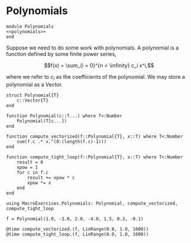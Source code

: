 # Polynomials

``` {.julia file=src/Polynomials.jl}
module Polynomials
<<polynomials>>
end
```

Suppose we need to do some work with polynomials. A polynomial is a function defined by some finite power series,

$$f(x) = \sum_{i = 0}^{n < \infinity} c_i x^i,$$

where we refer to $c_i$ as the coefficients of the polynomial. We may store a polynomial as a Vector.

``` {.julia #polynomials}
struct Polynomial{T}
    c::Vector{T}
end

function Polynomial(c::T...) where T<:Number
    Polynomial(T[c...])
end

function compute_vectorized(f::Polynomial{T}, x::T) where T<:Number
    sum(f.c .* x.^(0:(length(f.c)-1)))
end

function compute_tight_loop(f::Polynomial{T}, x::T) where T<:Number
    result = 0
    xpow = 1
    for c in f.c
        result += xpow * c
        xpow *= x
    end
end
```

```@example 1
using MacroExercises.Polynomials: Polynomial, compute_vectorized, compute_tight_loop

f = Polynomial(1.0, -3.0, 2.0, -4.0, 1.5, 0.3, -0.1)

@time compute_vectorized.(f, LinRange(0.0, 1.0, 1000))
@time compute_tight_loop.(f, LinRange(0.0, 1.0, 1000))
```
```

